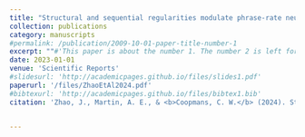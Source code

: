 ```yaml
---
title: "Structural and sequential regularities modulate phrase-rate neural tracking"
collection: publications
category: manuscripts
#permalink: /publication/2009-10-01-paper-title-number-1
excerpt: ""#'This paper is about the number 1. The number 2 is left for future work.'
date: 2023-01-01
venue: 'Scientific Reports'
#slidesurl: 'http://academicpages.github.io/files/slides1.pdf'
paperurl: '/files/ZhaoEtAl2024.pdf'
#bibtexurl: 'http://academicpages.github.io/files/bibtex1.bib'
citation: 'Zhao, J., Martin, A. E., & <b>Coopmans, C. W.</b> (2024). Structural and sequential regularities modulate phrase-rate neural tracking. <i>Scientific Reports, 14</i>, 16603.'


---
```

